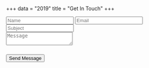+++
data = "2019"
title = "Get In Touch"
+++


<div class="inner contact">
    <!-- Form Area -->
    <div class="contact-form">
        <!-- Form -->
        <form id="contact-us" method="post" action="/thankyou" name="Contact" data-netlify="true" netlify-honeypot="bot-field" netlify>
            <!-- Left Inputs -->
            <div class="col-xs-6 wow animated slideInLeft" data-wow-delay=".5s">
                <!-- Name -->
                <input type="text" name="name" id="name" required="required" class="form" placeholder="Name" />
                <!-- Email -->
                <input type="email" name="mail" id="mail" required="required" class="form" placeholder="Email" />
                <!-- Subject -->
                <input type="text" name="subject" id="subject" required="required" class="form" placeholder="Subject" />
            </div><!-- End Left Inputs -->
            <!-- Right Inputs -->
            <div class="col-xs-6 wow animated slideInRight" data-wow-delay=".5s">
                <!-- Message -->
                <textarea name="message" id="message" class="form textarea"  placeholder="Message"></textarea>
            </div><!-- End Right Inputs -->
            <div id="center-captcha" style="margin-bottom:25px" class="relative fullwidth col-xs-12" data-netlify-recaptcha></div>
            <!-- Bottom Submit -->
            <div class="relative fullwidth col-xs-12">
                <!-- Send Button -->
                <button type="submit" id="submit" name="submit" class="form-btn semibold">Send Message</button> 
            </div><!-- End Bottom Submit -->
            <!-- Clear -->
            <div class="clear"></div>
        </form>
    </div>
</div>
